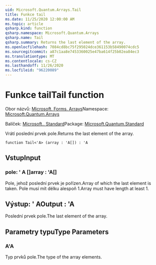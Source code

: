 ```yaml
---
uid: Microsoft.Quantum.Arrays.Tail
title: Funkce tail
ms.date: 11/25/2020 12:00:00 AM
ms.topic: article
qsharp.kind: function
qsharp.namespace: Microsoft.Quantum.Arrays
qsharp.name: Tail
qsharp.summary: Returns the last element of the array.
ms.openlocfilehash: 7084cd8bc75f295024dce361153b58490074cdc5
ms.sourcegitcommit: a87c1aa8e7453360025e47ba614f25b02ea84ec3
ms.translationtype: MT
ms.contentlocale: cs-CZ
ms.lasthandoff: 11/26/2020
ms.locfileid: "96220089"
---
```

# <a name="tail-function"></a><span data-ttu-id="4cff3-102">Funkce tail</span><span class="sxs-lookup"><span data-stu-id="4cff3-102">Tail function</span></span>

<span data-ttu-id="4cff3-103">Obor názvů: [Microsoft. Forms. Arrays](xref:Microsoft.Quantum.Arrays)</span><span class="sxs-lookup"><span data-stu-id="4cff3-103">Namespace: [Microsoft.Quantum.Arrays](xref:Microsoft.Quantum.Arrays)</span></span>

<span data-ttu-id="4cff3-104">Balíček: [Microsoft.. Standard](https://nuget.org/packages/Microsoft.Quantum.Standard)</span><span class="sxs-lookup"><span data-stu-id="4cff3-104">Package: [Microsoft.Quantum.Standard](https://nuget.org/packages/Microsoft.Quantum.Standard)</span></span>


<span data-ttu-id="4cff3-105">Vrátí poslední prvek pole.</span><span class="sxs-lookup"><span data-stu-id="4cff3-105">Returns the last element of the array.</span></span>

```qsharp
function Tail<'A> (array : 'A[]) : 'A
```


## <a name="input"></a><span data-ttu-id="4cff3-106">Vstup</span><span class="sxs-lookup"><span data-stu-id="4cff3-106">Input</span></span>

### <a name="array--a"></a><span data-ttu-id="4cff3-107">pole: ' A []</span><span class="sxs-lookup"><span data-stu-id="4cff3-107">array : 'A[]</span></span>

<span data-ttu-id="4cff3-108">Pole, jehož poslední prvek je pořízen.</span><span class="sxs-lookup"><span data-stu-id="4cff3-108">Array of which the last element is taken.</span></span> <span data-ttu-id="4cff3-109">Pole musí mít délku alespoň 1.</span><span class="sxs-lookup"><span data-stu-id="4cff3-109">Array must have length at least 1.</span></span>



## <a name="output--a"></a><span data-ttu-id="4cff3-110">Výstup: ' A</span><span class="sxs-lookup"><span data-stu-id="4cff3-110">Output : 'A</span></span>

<span data-ttu-id="4cff3-111">Poslední prvek pole.</span><span class="sxs-lookup"><span data-stu-id="4cff3-111">The last element of the array.</span></span>

## <a name="type-parameters"></a><span data-ttu-id="4cff3-112">Parametry typu</span><span class="sxs-lookup"><span data-stu-id="4cff3-112">Type Parameters</span></span>

### <a name="a"></a><span data-ttu-id="4cff3-113">A</span><span class="sxs-lookup"><span data-stu-id="4cff3-113">'A</span></span>

<span data-ttu-id="4cff3-114">Typ prvků pole.</span><span class="sxs-lookup"><span data-stu-id="4cff3-114">The type of the array elements.</span></span>